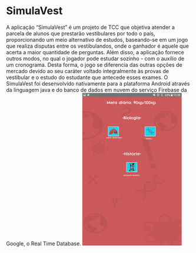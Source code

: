 # SimulaVest
 A aplicação “SimulaVest” é um projeto de TCC que objetiva atender a parcela de alunos que prestarão vestibulares por todo o país, proporcionando um meio alternativo de estudos, baseando-se em um jogo que realiza disputas entre os vestibulandos, onde o ganhador é aquele que acerta a maior quantidade de perguntas. Além disso, a aplicação fornece outros modos, no qual o jogador pode estudar sozinho - com o auxílio de um cronograma. Desta forma, o jogo se diferencia das outras opções de mercado devido ao seu caráter voltado integralmente às provas de vestibular e o estudo do estudante que antecede esses exames. O SimulaVest foi desenvolvido nativamente para a plataforma Android através da linguagem java e do banco de dados em nuvem do serviço Firebase da Google, o Real Time Database.
![](Screenshots/Cronograma.png)
